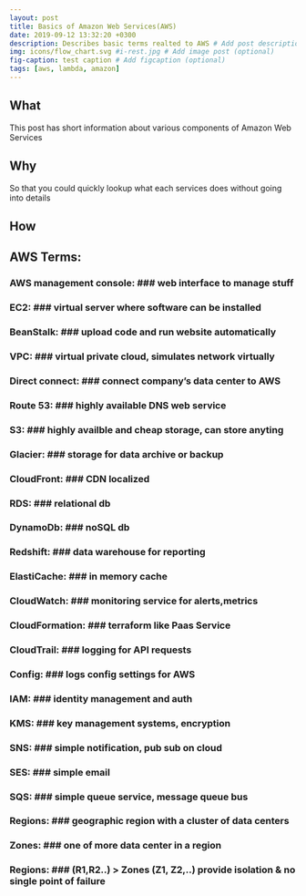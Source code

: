 ```yaml
---
layout: post
title: Basics of Amazon Web Services(AWS)
date: 2019-09-12 13:32:20 +0300
description: Describes basic terms realted to AWS # Add post description (optional)
img: icons/flow_chart.svg #i-rest.jpg # Add image post (optional)
fig-caption: test caption # Add figcaption (optional)
tags: [aws, lambda, amazon]
---
```

## What
This post has short information about various components of Amazon Web Services

## Why
So that you could quickly lookup what each services does without going into details

## How
## AWS Terms:
### AWS management console: ###   web interface to manage stuff
### EC2: ###   virtual server where software can be installed
### BeanStalk: ###   upload code and run website automatically
### VPC: ###   virtual private cloud, simulates network virtually
### Direct connect: ###   connect company’s data center to AWS
### Route 53: ###   highly available DNS web service
### S3: ###   highly availble and cheap storage, can store anyting
### Glacier: ###   storage for data archive or backup
### CloudFront: ###   CDN localized
### RDS: ###   relational db
### DynamoDb: ###   noSQL db
### Redshift: ###   data warehouse for reporting
### ElastiCache: ###   in memory cache
### CloudWatch: ###   monitoring service for alerts,metrics
### CloudFormation: ###   terraform like Paas Service
### CloudTrail: ###   logging for API requests
### Config: ###   logs config settings for AWS
### IAM: ###   identity management and auth
### KMS: ###   key management systems, encryption
### SNS: ###   simple notification, pub sub on cloud
### SES: ###   simple email
### SQS: ###   simple queue service, message queue bus
### Regions: ###   geographic region with a cluster of data centers
### Zones: ###   one of more data center in a region
### Regions: ###   (R1,R2..) > Zones (Z1, Z2,..) provide isolation & no single point of failure



